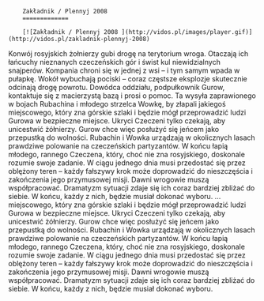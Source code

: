 
        Zakładnik / Plennyj 2008 
        =============
        
        [![Zakładnik / Plennyj 2008 ](http://vidos.pl/images/player.gif)](http://vidos.pl/zakladnik-plennyj-2008)
        
        
 Konwój rosyjskich żołnierzy gubi drogę na terytorium wroga. Otaczają ich łańcuchy nieznanych czeczeńskich gór i świst kul niewidzialnych snajperów. Kompania chroni się w jednej z wsi – i tym samym wpada w pułapkę. Wokół wybuchają pociski – coraz częstsze eksplozje skutecznie odcinają drogę powrotu. Dowódca oddziału, podpułkownik Gurow, kontaktuje się z macierzystą bazą i prosi o pomoc. Ta wysyła zaprawionego w bojach Rubachina i młodego strzelca Wowkę, by złapali jakiegoś miejscowego, który zna górskie szlaki i będzie mógł przeprowadzić ludzi Gurowa w bezpieczne miejsce. Ukryci Czeczeni tylko czekają, aby unicestwić żółnierzy. Gurow chce więc posłużyć się jeńcem jako przepustką do wolności. Rubachin i Wowka urządzają w okolicznych lasach prawdziwe polowanie na czeczeńskich partyzantów. W końcu łapią młodego, rannego Czeczena, który, choć nie zna rosyjskiego, doskonale rozumie swoje zadanie. W ciągu jednego dnia musi przedostać się przez oblężony teren – każdy fałszywy krok może doprowadzić do nieszczęścia i zakończenia jego przymusowej misji. Dawni wrogowie muszą współpracować. Dramatyzm sytuacji zdaje się ich coraz bardziej zbliżać do siebie. W końcu, każdy z nich, będzie musiał dokonać wyboru.  ... miejscowego, który zna górskie szlaki i będzie mógł przeprowadzić ludzi Gurowa w bezpieczne miejsce. Ukryci Czeczeni tylko czekają, aby unicestwić żółnierzy. Gurow chce więc posłużyć się jeńcem jako przepustką do wolności. Rubachin i Wowka urządzają w okolicznych lasach prawdziwe polowanie na czeczeńskich partyzantów. W końcu łapią młodego, rannego Czeczena, który, choć nie zna rosyjskiego, doskonale rozumie swoje zadanie. W ciągu jednego dnia musi przedostać się przez oblężony teren – każdy fałszywy krok może doprowadzić do nieszczęścia i zakończenia jego przymusowej misji. Dawni wrogowie muszą współpracować. Dramatyzm sytuacji zdaje się ich coraz bardziej zbliżać do siebie. W końcu, każdy z nich, będzie musiał dokonać wyboru.
    